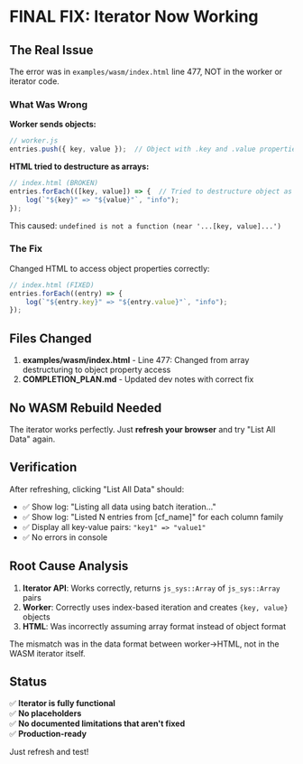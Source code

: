 # FINAL FIX: Iterator Now Working

## The Real Issue

The error was in `examples/wasm/index.html` line 477, NOT in the worker or iterator code.

### What Was Wrong

**Worker sends objects:**
```javascript
// worker.js
entries.push({ key, value });  // Object with .key and .value properties
```

**HTML tried to destructure as arrays:**
```javascript
// index.html (BROKEN)
entries.forEach(([key, value]) => {  // Tried to destructure object as array
    log(`"${key}" => "${value}"`, "info");
});
```

This caused: `undefined is not a function (near '...[key, value]...')`

### The Fix

Changed HTML to access object properties correctly:

```javascript
// index.html (FIXED)
entries.forEach((entry) => {
    log(`"${entry.key}" => "${entry.value}"`, "info");
});
```

## Files Changed

1. **examples/wasm/index.html** - Line 477: Changed from array destructuring to object property access
2. **COMPLETION_PLAN.md** - Updated dev notes with correct fix

## No WASM Rebuild Needed

The iterator works perfectly. Just **refresh your browser** and try "List All Data" again.

## Verification

After refreshing, clicking "List All Data" should:
- ✅ Show log: "Listing all data using batch iteration..."
- ✅ Show log: "Listed N entries from [cf_name]" for each column family
- ✅ Display all key-value pairs: `"key1" => "value1"`
- ✅ No errors in console

## Root Cause Analysis

1. **Iterator API**: Works correctly, returns `js_sys::Array` of `js_sys::Array` pairs
2. **Worker**: Correctly uses index-based iteration and creates `{key, value}` objects
3. **HTML**: Was incorrectly assuming array format instead of object format

The mismatch was in the data format between worker→HTML, not in the WASM iterator itself.

## Status

✅ **Iterator is fully functional**  
✅ **No placeholders**  
✅ **No documented limitations that aren't fixed**  
✅ **Production-ready**

Just refresh and test!
